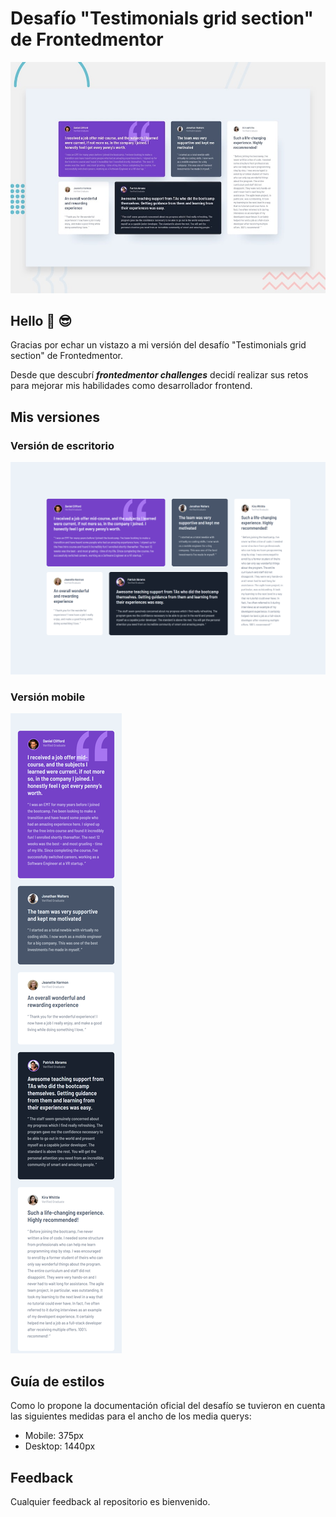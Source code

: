 # Desafío "Testimonials grid section" de Frontedmentor 
![Testimonials grid section preview](https://github.com/raulpinve/testimonials-grid-section-main/blob/main/design/design/desktop-preview.jpg)

## Hello :metal:  :sunglasses:

Gracias por echar un vistazo a mi versión del desafío "Testimonials grid section" de Frontedmentor. 

Desde que descubrí <b><i>frontedmentor challenges</i></b> decidí realizar sus retos para mejorar mis habilidades como desarrollador frontend.

## Mis versiones 

### Versión de escritorio
![Testimonials grid sectiondesktop preview](https://github.com/raulpinve/testimonials-grid-section-main/blob/main/images/desktop-preview.png)

### Versión mobile
![Testimonials grid section mobile preview](https://github.com/raulpinve/testimonials-grid-section-main/blob/main/images/mobile-preview.png)

## Guía de estilos
Como lo propone la documentación oficial del desafío se tuvieron en cuenta las siguientes medidas para el ancho de los media querys: 

- Mobile: 375px
- Desktop: 1440px

## Feedback
Cualquier feedback al repositorio es bienvenido.
